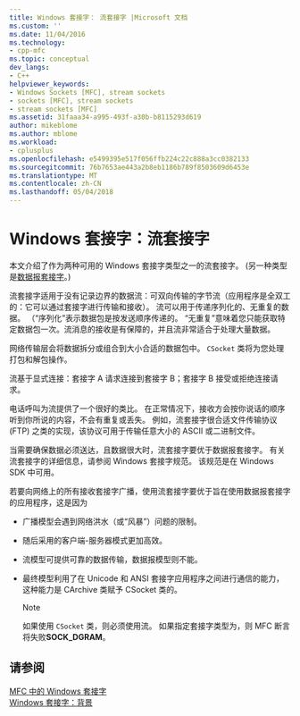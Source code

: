 ```yaml
---
title: Windows 套接字： 流套接字 |Microsoft 文档
ms.custom: ''
ms.date: 11/04/2016
ms.technology:
- cpp-mfc
ms.topic: conceptual
dev_langs:
- C++
helpviewer_keywords:
- Windows Sockets [MFC], stream sockets
- sockets [MFC], stream sockets
- stream sockets [MFC]
ms.assetid: 31faaa34-a995-493f-a30b-b8115293d619
author: mikeblome
ms.author: mblome
ms.workload:
- cplusplus
ms.openlocfilehash: e5499395e517f056ffb224c22c888a3cc0382133
ms.sourcegitcommit: 76b7653ae443a2b8eb1186b789f8503609d6453e
ms.translationtype: MT
ms.contentlocale: zh-CN
ms.lasthandoff: 05/04/2018
---
```

# <a name="windows-sockets-stream-sockets"></a>Windows 套接字：流套接字
本文介绍了作为两种可用的 Windows 套接字类型之一的流套接字。 (另一种类型是[数据报套接字](../mfc/windows-sockets-datagram-sockets.md)。)  
  
 流套接字适用于没有记录边界的数据流：可双向传输的字节流（应用程序是全双工的：它可以通过套接字进行传输和接收）。 流可以用于传递序列化的、无重复的数据。 （“序列化”表示数据包是按发送顺序传递的。 “无重复”意味着您只能获取特定数据包一次。流消息的接收是有保障的，并且流非常适合于处理大量数据。  
  
 网络传输层会将数据拆分或组合到大小合适的数据包中。 `CSocket` 类将为您处理打包和解包操作。  
  
 流基于显式连接：套接字 A 请求连接到套接字 B；套接字 B 接受或拒绝连接请求。  
  
 电话呼叫为流提供了一个很好的类比。 在正常情况下，接收方会按你说话的顺序听到你所说的内容，不会有重复或丢失。 例如，流套接字很合适文件传输协议 (FTP) 之类的实现，该协议可用于传输任意大小的 ASCII 或二进制文件。  
  
 当需要确保数据必须送达，且数据很大时，流套接字要优于数据报套接字。 有关流套接字的详细信息，请参阅 Windows 套接字规范。 该规范是在 Windows SDK 中可用。  
  
 若要向网络上的所有接收套接字广播，使用流套接字要优于旨在使用数据报套接字的应用程序，这是因为  
  
-   广播模型会遇到网络洪水（或“风暴”）问题的限制。  
  
-   随后采用的客户端-服务器模式更加高效。  
  
-   流模型可提供可靠的数据传输，数据报模型则不能。  
  
-   最终模型利用了在 Unicode 和 ANSI 套接字应用程序之间进行通信的能力，这种能力是 CArchive 类赋予 CSocket 类的。  
  
    > [!NOTE]
    >  如果使用 `CSocket` 类，则必须使用流。 如果指定套接字类型为，则 MFC 断言将失败**SOCK_DGRAM**。  
  
## <a name="see-also"></a>请参阅  
 [MFC 中的 Windows 套接字](../mfc/windows-sockets-in-mfc.md)   
 [Windows 套接字：背景](../mfc/windows-sockets-background.md)

